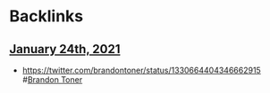 
# Backlinks
## [January 24th, 2021](<January 24th, 2021.md>)
- https://twitter.com/brandontoner/status/1330664404346662915 #[Brandon Toner](<Brandon Toner.md>)

